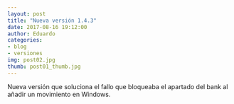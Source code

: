 ```yaml
---
layout: post
title: "Nueva versión 1.4.3"
date: 2017-08-16 19:12:00
author: Eduardo
categories:
- blog
- versiones
img: post02.jpg
thumb: post01_thumb.jpg
---
```


Nueva versión que soluciona el fallo que bloqueaba el apartado del bank al añadir un movimiento en Windows.
